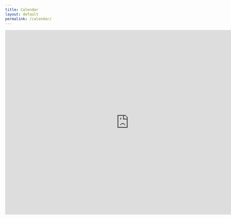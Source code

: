 ```yaml
---
title: Calendar
layout: default
permalink: /calendar/
---
```


<iframe src="https://calendar.google.com/calendar/embed?src=gd30dlifri4fu7h104cuqdj0dg%40group.calendar.google.com&ctz=America%2FLos_Angeles" style="border: 0" width="800" height="600" frameborder="0" scrolling="no"></iframe>
